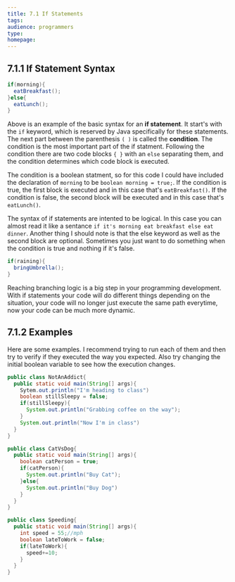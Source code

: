 ```yaml
---
title: 7.1 If Statements
tags:
audience: programmers
type:
homepage:
---
```


## 7.1.1 If Statement Syntax

```java
if(morning){
  eatBreakfast();
}else{
  eatLunch();
}
```

Above is an example of the basic syntax for an **if statement**. It start's with the `if` keyword, which is reserved by Java specifically for these statements. The next part between the parenthesis `( )` is called the **condition**. The condition is the most important part of the if statment. Following the condition there are two code blocks `{ }` with an `else` separating them, and the condition determines which code block is executed.

The condition is a boolean statment, so for this code I could have included the declaration of `morning` to be `boolean morning = true;`.
If the condition is true, the first block is executed and in this case that's `eatBreakfast()`. If the condition is false, the second block will be executed and in this case that's `eatLunch()`.

The syntax of if statements are intented to be logical. In this case you can almost read it like a sentance `if it's morning eat breakfast else eat dinner`. Another thing I should note is that the else keyword as well as the second block are optional. Sometimes you just want to do something when the condition is true and nothing if it's false.

```java
if(raining){
  bringUmbrella();
}
```
Reaching branching logic is a big step in your programming development. With if statements your code will do different things depending on the situation, your code will no longer just execute the same path everytime, now your code can be much more dynamic.

## 7.1.2 Examples

Here are some examples. I recommend trying to run each of them and then try to verify if they executed the way you expected. Also try changing the initial boolean variable to see how the execution changes.


```java
public class NotAnAddict{
  public static void main(String[] args){
    Sytem.out.println("I'm heading to class")
    boolean stillSleepy = false;
    if(stillSleepy){
      System.out.println("Grabbing coffee on the way");
    }
    System.out.println("Now I'm in class")
  }
}
```

```java
public class CatVsDog{
  public static void main(String[] args){
    boolean catPerson = true;
    if(catPerson){
      System.out.println("Buy Cat");
    }else{
      System.out.println("Buy Dog")
    }
  }
}
```

```java
public class Speeding{
  public static void main(String[] args){
    int speed = 55;//mph
    boolean lateToWork = false;
    if(lateToWork){
      speed+=10;
    }
  }
}
```
